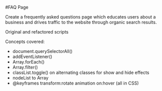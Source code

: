 #FAQ Page

Create a frequently asked questions page which educates users about a business and drives traffic to the website through organic search results.

Original and refactored scripts

Concepts covered:
* document.querySelectorAll()
* addEventListener()  
* Array.forEach()
* Array.filter()
* classList.toggle() on alternating classes for show and hide effects
* nodeList to Array
* @keyframes transform:rotate animation on:hover (all in CSS)